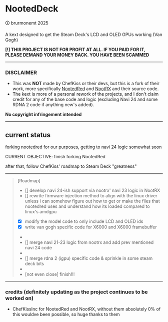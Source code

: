 # NootedDeck
🛈 brurmonemt 2025

A kext designed to get the Steam Deck's LCD and OLED GPUs working (Van Gogh)

**[!] THIS PROJECT IS NOT FOR PROFIT AT ALL. IF YOU PAID FOR IT, PLEASE DEMAND YOUR MONEY BACK. YOU HAVE BEEN SCAMMED**

<hr>

### DISCLAIMER
- This was **NOT** made by ChefKiss or their devs, but this is a fork of their work, more specifically [NootedRed](https://github.com/ChefKissInc/NootedRed/) and [NootRX](https://github.com/ChefKissInc/NootRX) and their source code.
- The kext is more of a personal rework of the projects, and I don't claim credit for any of the base code and logic (excluding Navi 24 and some RDNA 2 code if anything new's added).

**No copyright infringement intended**

<hr>

## current status

forking nootedred for our purposes, getting to navi 24 logic somewhat soon

CURRENT OBJECTIVE: finish forking NootedRed

after that, follow ChefKiss' roadmap to Steam Deck "greatness"

<hr>

>[Roadmap]
>- [] develop navi 24-ish support via nootrx' navi 23 logic in NootRX
>- [] rewrite firmware injection method to align with the linux driver unless i can somehow figure out how to get or make the files that nootedred uses and understand how its loaded compared to linux's amdgpu
>- [X] modify the model code to only include LCD and OLED ids
>- [X] write van gogh specific code for X6000 and X6000 framebuffer
>- 
>- [] merge navi 21-23 logic from nootrx and add prev mentioned navi 24 code
>- 
>- [] merge rdna 2 (igpu) specific code & sprinkle in some steam deck bits
>-
>- [not even close] finish!!!

<hr>

### credits (definitely updating as the project continues to be worked on)

- ChefKissInc for NootedRed and NootRX, without them absolutely 0% of this wouldve been possible, so huge thanks to them

